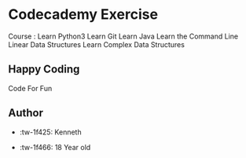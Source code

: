 # Codecademy Exercise

Course : 
Learn Python3
Learn Git
Learn Java
Learn the Command Line
Linear Data Structures
Learn Complex Data Structures

## Happy Coding
Code For Fun
## Author
- :tw-1f425:  Kenneth

- :tw-1f466: 18 Year old
